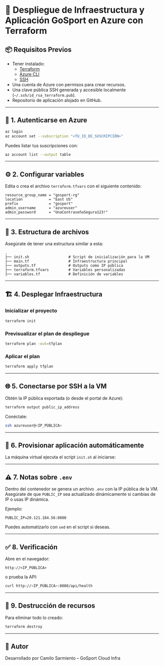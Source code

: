 # 🚀 Despliegue de Infraestructura y Aplicación GoSport en Azure con Terraform

## 📦 Requisitos Previos

- Tener instalado:
  - [Terraform](https://developer.hashicorp.com/terraform/install)
  - [Azure CLI](https://learn.microsoft.com/es-es/cli/azure/install-azure-cli)
  - [SSH](https://linux.die.net/man/1/ssh)
- Una cuenta de Azure con permisos para crear recursos.
- Una clave pública SSH generada y accesible localmente (`~/.ssh/id_rsa_terraform.pub`).
- Repositorio de aplicación alojado en GitHub.

---

## 🔐 1. Autenticarse en Azure

```bash
az login
az account set --subscription "<TU_ID_DE_SUSCRIPCIÓN>"
```

Puedes listar tus suscripciones con:

```bash
az account list --output table
```

---

## ⚙️ 2. Configurar variables

Edita o crea el archivo `terraform.tfvars` con el siguiente contenido:

```hcl
resource_group_name = "gosport-rg"
location            = "East US"
prefix              = "gosport"
admin_username      = "azureuser"
admin_password      = "UnaContraseñaSegura123!"
```

---

## 📁 3. Estructura de archivos

Asegúrate de tener una estructura similar a esta:

```
.
├── init.sh                  # Script de inicialización para la VM
├── main.tf                  # Infraestructura principal
├── outputs.tf               # Outputs como IP pública
├── terraform.tfvars         # Variables personalizadas
├── variables.tf             # Definición de variables
```

---

## 🏗️ 4. Desplegar Infraestructura

### Inicializar el proyecto

```bash
terraform init
```

### Previsualizar el plan de despliegue

```bash
terraform plan -out=tfplan
```

### Aplicar el plan

```bash
terraform apply tfplan
```

---

## 🌐 5. Conectarse por SSH a la VM

Obtén la IP pública exportada (o desde el portal de Azure):

```bash
terraform output public_ip_address
```

Conéctate:

```bash
ssh azureuser@<IP_PÚBLICA>
```

---

## 🔄 6. Provisionar aplicación automáticamente

La máquina virtual ejecuta el script `init.sh` al iniciarse:

---

## ⚠️ 7. Notas sobre `.env`

Dentro del contenedor se genera un archivo `.env` con la IP pública de la VM. Asegúrate de que `PUBLIC_IP` sea actualizado dinámicamente si cambias de IP o usas IP dinámica.

Ejemplo:

```env
PUBLIC_IP=20.121.184.56:8080
```

Puedes automatizarlo con `sed` en el script si deseas.

---

## ✅ 8. Verificación

Abre en el navegador:

```
http://<IP_PÚBLICA>
```

o prueba la API:

```bash
curl http://<IP_PÚBLICA>:8080/api/health
```

---

## 🧼 9. Destrucción de recursos

Para eliminar todo lo creado:

```bash
terraform destroy
```

---

## 📌 Autor

Desarrollado por Camilo Sarmiento – GoSport Cloud Infra
